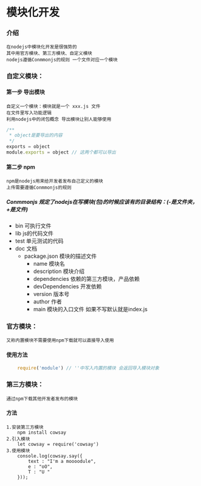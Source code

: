 # 模块化开发
### 介绍
    在nodejs中模块化开发是很强势的
    其中用官方模块、第三方模块、自定义模块
    nodejs遵循Conmmonjs的规则 一个文件对应一个模块
### 自定义模块：

#### 第一步 导出模块
    自定义一个模块：模块就是一个 xxx.js 文件
    在文件里写入功能逻辑
    利用nodejs中的闭包概念 导出模块让别人能够使用

```js
/**
 * object是要导出的内容
 */
exports = object
module.exports = object // 这两个都可以导出
```
#### 第二步 npm
    npm是nodejs用来给开发者发布自己定义的模块
    上传需要遵循Conmmonjs的规则
##### Conmmonjs 规定了nodejs在写模块(包)的时候应该有的目录结构：(-是文件夹，+是文件)
- bin  可执行文件
- lib  js的代码文件
- test 单元测试的代码
- doc  文档
    + package.json  模块的描述文件
       * name 模块名
       * description 模块介绍
       * dependencies 依赖的第三方模块，产品依赖
       * devDependencies 开发依赖
       * version 版本号
       * author 作者
       * main 模块的入口文件 如果不写默认就是index.js

### 官方模块：
    又称内置模块不需要使用npm下载就可以直接导入使用
#### 使用方法
```js
    require('module') // ''中写入内置的模块 会返回导入模块对象
```
### 第三方模块：
    通过npm下载其他开发者发布的模块
#### 方法
    1.安装第三方模块
        npm install cowsay
    2.引入模块
        let cowsay = require('cowsay')
    3.使用模块
        console.log(cowsay.say({
            text : "I'm a moooodule",
            e : "oO",
            T : "U "
        }));